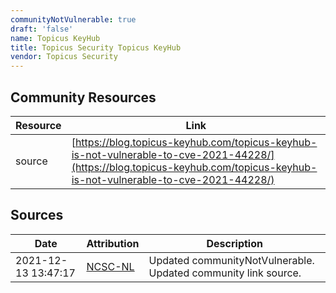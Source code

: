```yaml
---
communityNotVulnerable: true
draft: 'false'
name: Topicus KeyHub
title: Topicus Security Topicus KeyHub
vendor: Topicus Security
---
```



## Community Resources
| Resource | Link |
| --- | --- |
| source | [https://blog.topicus-keyhub.com/topicus-keyhub-is-not-vulnerable-to-cve-2021-44228/](https://blog.topicus-keyhub.com/topicus-keyhub-is-not-vulnerable-to-cve-2021-44228/) |


## Sources
| Date | Attribution | Description |
| --- | --- | --- |
| 2021-12-13 13:47:17 | [NCSC-NL](https://github.com/NCSC-NL/log4shell/blob/main/software/README.md) | Updated communityNotVulnerable. Updated community link source.  |
